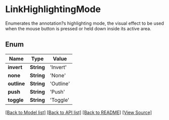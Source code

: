 # LinkHighlightingMode
Enumerates the annotation?s highlighting mode, the visual effect to be used when the mouse button is pressed or held down inside its active area.

## Enum
Name | Type | Value
------------ | ------------- | -------------
**invert** | **String** | 'Invert'
**none** | **String** | 'None'
**outline** | **String** | 'Outline'
**push** | **String** | 'Push'
**toggle** | **String** | 'Toggle'

[[Back to Model list]](../README.md#documentation-for-models) [[Back to API list]](../README.md#documentation-for-api-endpoints) [[Back to README]](../README.md) [[View Source]](../AsposePdfCloud/Models/LinkHighlightingMode.ts)

